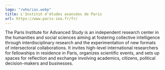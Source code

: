 ```yaml
---
logo: "/who/ias.webp"
title: L'Institut d'études avancées de Paris
url: https://www.paris-iea.fr/fr/
---
```

The Paris Institute for Advanced Study is an independent research center in
the humanities and social sciences aiming at fostering collective intelligence
through interdisciplinary research and the experimentation of new formats of intersectoral
collaborations. It invites high-level international researchers for fellowships
in residence in Paris, organizes scientific events, and sets up spaces for reflection
and exchange involving academics, citizens, political decision-makers and businesses.